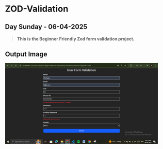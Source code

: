
# ZOD-Validation
## Day  Sunday - 06-04-2025
> #### This is the Beginner Friendly Zod form validation project.

## Output Image
![Output image](OutputImage.PNG)

